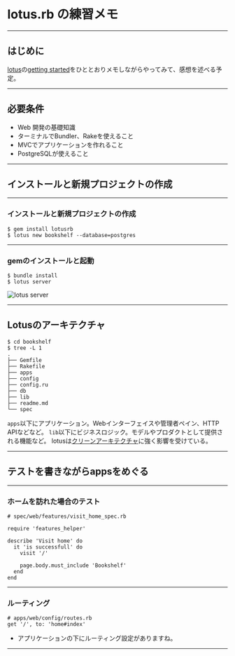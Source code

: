 # lotus.rb の練習メモ

---

## はじめに
[lotus](http://lotusrb.org/)の[getting started](http://lotusrb.org/guides/getting-started/)をひととおりメモしながらやってみて、感想を述べる予定。

---

## 必要条件

* Web 開発の基礎知識
* ターミナルでBundler、Rakeを使えること
* MVCでアプリケーションを作れること
* PostgreSQLが使えること

---

## インストールと新規プロジェクトの作成

---

### インストールと新規プロジェクトの作成

```
$ gem install lotusrb
$ lotus new bookshelf --database=postgres
```

---

### gemのインストールと起動

```
$ bundle install
$ lotus server
```

![lotus server](http://f.st-hatena.com/images/fotolife/k/ken1flan/20151101/20151101192012.png?1446373257)

---

## Lotusのアーキテクチャ

```
$ cd bookshelf
$ tree -L 1
.
├── Gemfile
├── Rakefile
├── apps
├── config
├── config.ru
├── db
├── lib
├── readme.md
└── spec
```

`apps`以下にアプリケーション。Webインターフェイスや管理者ペイン、HTTP APIなどなど。
`lib`以下にビジネスロジック。モデルやプロダクトとして提供される機能など。
lotusは[クリーンアーキテクチャ](http://blog.tai2.net/the_clean_architecture.html)に強く影響を受けている。

---

## テストを書きながらappsをめぐる

---

### ホームを訪れた場合のテスト

```
# spec/web/features/visit_home_spec.rb

require 'features_helper'

describe 'Visit home' do
  it 'is successfull' do
    visit '/'

    page.body.must_include 'Bookshelf'
  end
end
```

---

### ルーティング

```
# apps/web/config/routes.rb
get '/', to: 'home#index'
```

* アプリケーションの下にルーティング設定がありますね。

---
